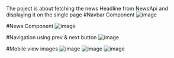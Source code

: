 The poject is about fetching the news Headline  from NewsApi and displaying it on the single page
#Navbar Component
![image](https://user-images.githubusercontent.com/89127398/200825703-843e3dca-d088-4eb7-9b1b-13eabaebecdf.png)

#News Component
![image](https://user-images.githubusercontent.com/89127398/200825872-5e62ec34-425c-4f5f-823a-d05a449354f2.png)


#Navigation using prev & next button
![image](https://user-images.githubusercontent.com/89127398/200826097-66d5f68b-6d0c-4da1-95ba-3469e9f09568.png)


#Mobile view images
![image](https://user-images.githubusercontent.com/89127398/200826492-f92fa4b7-e7b7-4e68-9b21-fd447ce1cee5.png)
![image](https://user-images.githubusercontent.com/89127398/200826642-1e0eb807-6fc6-461a-931b-21b5790625b5.png)
![image](https://user-images.githubusercontent.com/89127398/200826734-30f96b53-16d3-4b71-ab28-50ac846e23e4.png)

